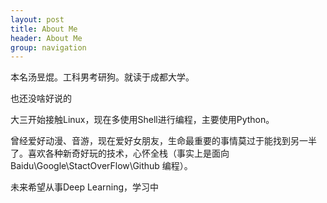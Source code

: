 ```yaml
---
layout: post
title: About Me
header: About Me
group: navigation
---
```




本名汤昱焜。工科男考研狗。就读于成都大学。

也还没啥好说的

大三开始接触Linux，现在多使用Shell进行编程，主要使用Python。

曾经爱好动漫、音游，现在爱好女朋友，生命最重要的事情莫过于能找到另一半了。喜欢各种新奇好玩的技术，心怀全栈（事实上是面向 Baidu\Google\StactOverFlow\Github 编程）。

未来希望从事Deep Learning，学习中



